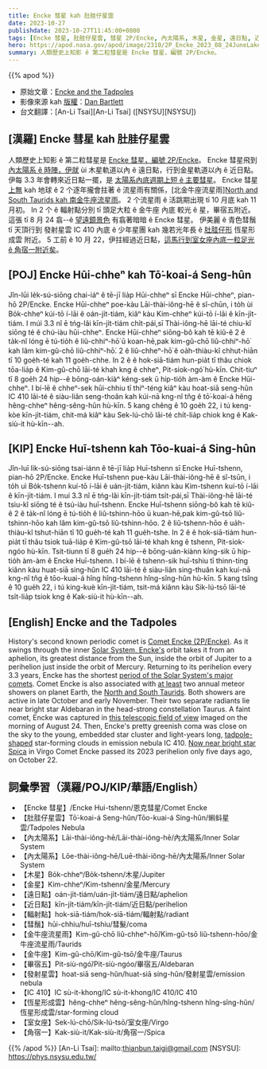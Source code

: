 ```yaml
---
title: Encke 彗星 kah 肚胿仔星雲
date: 2023-10-27
publishdate: 2023-10-27T11:45:00+0800
tags: [Encke 彗星, 肚胿仔星雲, 彗星 2P/Encke, 內太陽系, 木星, 金星, 遠日點, 近日點, 輻射點, 金牛座流星雨, 金牛座, 畢宿五, 發射星雲, IC 410, 恆星形成雲, 室女座, 角宿一, 彗鬚]
hero: https://apod.nasa.gov/apod/image/2310/2P_Encke_2023_08_24JuneLake_California_USA_DEBartlett1024.jpg
summary: 人類歷史上知影 ê 第二粒彗星是 Encke 彗星，編號 2P/Encke。
---
```


{{% apod %}}

- 原始文章：[Encke and the Tadpoles](https://apod.nasa.gov/apod/ap231027.html)
- 影像來源 kah [版權][copyright]：[Dan Bartlett](https://www.astrobin.com/users/h2ologg/)
- 台文翻譯：[An-Li Tsai][An-Li Tsai] ([NSYSU][NSYSU])

## [漢羅] Encke 彗星 kah 肚胿仔星雲
人類歷史上知影 ê 第二粒彗星是 [Encke 彗星，編號 2P/Encke][Comet Encke (2P/Encke)]。
Encke 彗星飛到 [內太陽系 ê 時陣，伊就][Solar System, Encke's] ùi 木星軌道以內 ê 遠日點，行到金星軌道以內 ê 近日點。
伊每 3.3 年會轉來近日點一擺，是 [太陽系內底週期上短 ê 主要彗星][period of the Solar System's major comets]。
Encke 彗星 [上無][at least] kah 地球 ê 2 个逐年攏會拄著 ê 流星雨有關係，[北金牛座流星雨][North and South Taurids kah 南金牛座流星雨][North and South Taurids]。
2 个流星雨 ê 活跳期出現 tī 10 月底 kah 11 月初。
In 2 个 ê 輻射點分別 tī 頭足大粒 ê 金牛座 內底 較光 ê 星，畢宿五附近。
這張 tī 8 月 24 翕--ê [望遠鏡景色][this telescopic field of view] 有翕著暗暗 ê Encke 彗星。
伊美麗 ê 青色彗鬚 tī 天頂行到 發射星雲 IC 410 內底 ê 少年星團 kah 幾若光年長 ê [肚胿仔形][tadpole-shaped] 恆星形成雲 附近。
5 工前 ê 10 月 22，伊拄經過近日點，[這馬行到室女座內底一粒足光 ê 角宿一附近矣][Now near bright star Spica]。

## [POJ] Encke Hūi-chheⁿ kah Tō͘-koai-á Seng-hûn
Jîn-lūi le̍k-sú-siōng chai-iáⁿ ê tē-jī lia̍p Hūi-chheⁿ sī Encke Hūi-chheⁿ, pian-hō 2P/Encke.
Encke Hūi-chheⁿ poe-kàu Lāi-thài-iông-hē ê sî-chūn, i to̍h ùi Bo̍k-chheⁿ kúi-tō í-lāi ê oán-ji̍t-tiám, kiâⁿ kàu Kim-chheⁿ kúi-tō í-lāi ê kīn-ji̍t-tiám.
I múi 3.3 nî ē tńg-lâi kīn-ji̍t-tiám chi̍t-pái,sī Thài-iông-hē lāi-té chiu-kî siōng té ê chú-iàu hūi-chheⁿ.
Encke Hūi-chheⁿ siōng-bô kah tē kiû-ê 2 ê ta̍k-nî lóng ē tú-tio̍h ê liû-chhiⁿ-hō͘ ū koan-hē,pak kim-gû-chō liû-chhiⁿ-hō͘ kah lâm kim-gû-chō liû-chhiⁿ-hō͘.
2 ê liû-chheⁿ-hō͘ ê oa̍h-thiàu-kî chhut-hiān tī 10 goe̍h-té kah 11 goe̍h-chhe.
In 2 ê ê hok-siā-tiám hun-pia̍t tī thâu chiok tōa-lia̍p ê Kim-gû-chō lāi-té khah kng ê chheⁿ, Pit-siok-ngó͘ hù-kīn.
Chit-tiuⁿ tī 8 goe̍h 24 hip--ê bōng-oán-kiàⁿ kéng-sek ū hip-tio̍h àm-àm ê Encke Hūi-chheⁿ.
I bí-lē ê chheⁿ-sek hūi-chhiu tī thiⁿ-téng kiâⁿ kàu hoat-siā seng-hûn IC 410 lāi-té ê siàu-liân seng-thoân kah kúi-nā kng-nî tn̂g ê tō͘-koai-á hêng hêng-chheⁿ hêng-sêng-hûn hù-kīn.
5 kang chêng ê 10 goe̍h 22, i tú keng-kòe kīn-ji̍t-tiám, chit-má kiâⁿ kàu Sek-lú-chō lāi-té chi̍t-lia̍p chiok kng ê Kak-siù-it hù-kīn--ah.

## [KIP] Encke Huī-tshenn kah Tōo-kuai-á Sing-hûn
Jîn-luī li̍k-sú-siōng tsai-iánn ê tē-jī lia̍p Huī-tshenn sī Encke Huī-tshenn, pian-hō 2P/Encke.
Encke Huī-tshenn pue-kàu Lāi-thài-iông-hē ê sî-tsūn, i to̍h uì Bo̍k-tshenn kuí-tō í-lāi ê uán-ji̍t-tiám, kiânn kàu Kim-tshenn kuí-tō í-lāi ê kīn-ji̍t-tiám.
I muí 3.3 nî ē tńg-lâi kīn-ji̍t-tiám tsi̍t-pái,sī Thài-iông-hē lāi-té tsiu-kî siōng té ê tsú-iàu huī-tshenn.
Encke Huī-tshenn siōng-bô kah tē kiû-ê 2 ê ta̍k-nî lóng ē tú-tio̍h ê liû-tshinn-hōo ū kuan-hē,pak kim-gû-tsō liû-tshinn-hōo kah lâm kim-gû-tsō liû-tshinn-hōo.
2 ê liû-tshenn-hōo ê ua̍h-thiàu-kî tshut-hiān tī 10 gue̍h-té kah 11 gue̍h-tshe.
In 2 ê ê hok-siā-tiám hun-pia̍t tī thâu tsiok tuā-lia̍p ê Kim-gû-tsō lāi-té khah kng ê tshenn, Pit-siok-ngóo hù-kīn.
Tsit-tiunn tī 8 gue̍h 24 hip--ê bōng-uán-kiànn kíng-sik ū hip-tio̍h àm-àm ê Encke Huī-tshenn.
I bí-lē ê tshenn-sik huī-tshiu tī thinn-tíng kiânn kàu huat-siā sing-hûn IC 410 lāi-té ê siàu-liân sing-thuân kah kuí-nā kng-nî tn̂g ê tōo-kuai-á hîng hîng-tshenn hîng-sîng-hûn hù-kīn.
5 kang tsîng ê 10 gue̍h 22, i tú king-kuè kīn-ji̍t-tiám, tsit-má kiânn kàu Sik-lú-tsō lāi-té tsi̍t-lia̍p tsiok kng ê Kak-siù-it hù-kīn--ah.

## [English] Encke and the Tadpoles
History's second known periodic comet is [Comet Encke (2P/Encke)][Comet Encke (2P/Encke)].
As it swings through the inner [Solar System, Encke's][Solar System, Encke's] orbit takes it from an aphelion, its greatest distance from the Sun, inside the orbit of Jupiter to a perihelion just inside the orbit of Mercury.
Returning to its perihelion every 3.3 years, Encke has the shortest [period of the Solar System's major comets][period of the Solar System's major comets].
Comet Encke is also associated with [at least][at least] two annual meteor showers on planet Earth, the [North and South Taurids][North and South Taurids].
Both showers are active in late October and early November.
Their two separate radiants lie near bright star Aldebaran in the head-strong constellation Taurus.
A faint comet, Encke was captured in [this telescopic field of view][this telescopic field of view] imaged on the morning of August 24.
Then, Encke's pretty greenish coma was close on the sky to the young, embedded star cluster and light-years long, [tadpole-shaped][tadpole-shaped] star-forming clouds in emission nebula IC 410.
[Now near bright star Spica][Now near bright star Spica] in Virgo Comet Encke passed its 2023 perihelion only five days ago, on October 22.

## 詞彙學習（漢羅/POJ/KIP/華語/English）
- 【Encke 彗星】/Encke Hui-tshenn/恩克彗星/Comet Encke
- 【肚胿仔星雲】Tō͘-koai-á Seng-hûn/Tōo-kuai-á Sing-hûn/蝌蚪星雲/Tadpoles Nebula
- 【內太陽系】Lāi-thài-iông-hē/Lāi-thài-iông-hē/內太陽系/Inner Solar System
- 【內太陽系】Lōe-thài-iông-hē/Luē-thài-iông-hē/內太陽系/Inner Solar System
- 【木星】Bo̍k-chheⁿ/Bo̍k-tshenn/木星/Jupiter
- 【金星】Kim-chheⁿ/Kim-tshenn/金星/Mercury
- 【遠日點】oán-ji̍t-tiám/uán-ji̍t-tiám/遠日點/aphelion
- 【近日點】kīn-ji̍t-tiám/kīn-ji̍t-tiám/近日點/perihelion
- 【輻射點】hok-siā-tiám/hok-siā-tiám/輻射點/radiant
- 【彗鬚】hūi-chhiu/huī-tshiu/彗髮/coma
- 【金牛座流星雨】Kim-gû-chō liû-chheⁿ-hō͘/Kim-gû-tsō liû-tshenn-hōo/金牛座流星雨/Taurids
- 【金牛座】Kim-gû-chō/Kim-gû-tsō/金牛座/Taurus
- 【畢宿五】Pit-siù-ngó͘/Pit-siù-ngóo/畢宿五/Aldebaran
- 【發射星雲】hoat-siā seng-hûn/huat-siā sing-hûn/發射星雲/emission nebula
- 【IC 410】IC sù-it-khong/IC sù-it-khong/IC 410/IC 410
- 【恆星形成雲】hêng-chheⁿ hêng-sêng-hûn/hîng-tshenn hîng-sîng-hûn/恆星形成雲/star-forming cloud
- 【室女座】Sek-lú-chō/Sik-lú-tsō/室女座/Virgo
- 【角宿一】Kak-siù-it/Kak-siù-it/角宿一/Spica

{{% /apod %}}
[An-Li Tsai]: mailto:thianbun.taigi@gmail.com
[NSYSU]: https://phys.nsysu.edu.tw/

[copyright]: https://apod.nasa.gov/apod/fap/lib/about_apod.html#srapply
[License]: https://creativecommons.org/licenses/by/2.0/

[Comet Encke (2P/Encke)]:https://en.wikipedia.org/wiki/Comet_Encke
[Solar System, Encke's]:https://science.nasa.gov/solar-system/comets/2p-encke/
[period of the Solar System's major comets]:https://en.wikipedia.org/wiki/List_of_numbered_comets
[at least]:https://ui.adsabs.harvard.edu/abs/2017A%26A...605A..68S/abstract
[North and South Taurids]:https://earthsky.org/astronomy-essentials/taurid-meteors-all-you-need-to-know/
[this telescopic field of view]:https://www.astrobin.com/jurom7/C/
[tadpole-shaped]:https://apod.nasa.gov/apod/ap200618.html
[Now near bright star Spica]:https://theskylive.com/encke-info
